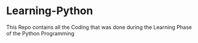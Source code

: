 # Learning-Python
This Repo contains all the Coding that was done during the Learning Phase of the Python Programming
